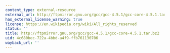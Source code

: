 ```yaml
---
content_type: external-resource
external_url: http://ftpmirror.gnu.org/gcc/gcc-4.5.1/gcc-core-4.5.1.tar.bz2
has_external_license_warning: true
license: https://en.wikipedia.org/wiki/All_rights_reserved
status: ''
title: http://ftpmirror.gnu.org/gcc/gcc-4.5.1/gcc-core-4.5.1.tar.bz2
uid: 4c680bec-722a-4bbd-a4f9-ffb761130706
wayback_url: ''
---
```

